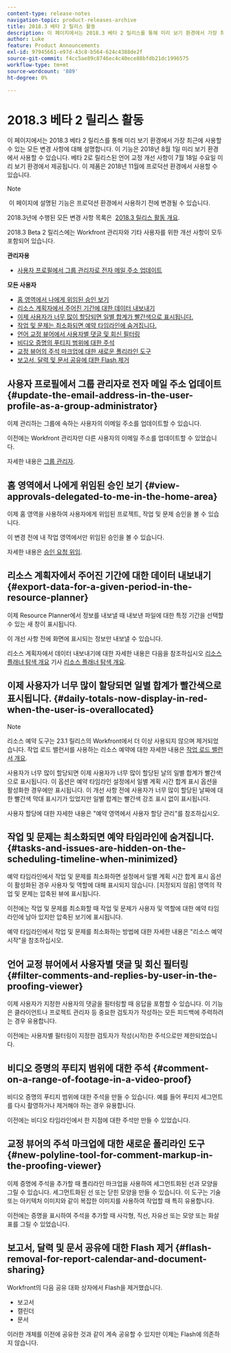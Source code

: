 ```yaml
---
content-type: release-notes
navigation-topic: product-releases-archive
title: 2018.3 베타 2 릴리스 활동
description: 이 페이지에서는 2018.3 베타 2 릴리스를 통해 미리 보기 환경에서 가장 최근에 사용할 수 있는 모든 변경 사항에 대해 설명합니다. 이 기능은 2018년 8월 1일 미리 보기 환경에서 사용할 수 있습니다. 베타 2로 릴리스된 언어 교정 개선 사항이 7월 18일 수요일 미리 보기 환경에서 제공됩니다. 이 제품은 2018년 11월에 프로덕션 환경에서 사용할 수 있습니다.
author: Luke
feature: Product Announcements
exl-id: 97945661-e97d-43c8-b564-624c4388de2f
source-git-commit: f4cc5ae89c8746ec4c40ece88bfdb21dc1996575
workflow-type: tm+mt
source-wordcount: '889'
ht-degree: 0%

---
```


# 2018.3 베타 2 릴리스 활동

이 페이지에서는 2018.3 베타 2 릴리스를 통해 미리 보기 환경에서 가장 최근에 사용할 수 있는 모든 변경 사항에 대해 설명합니다. 이 기능은 2018년 8월 1일 미리 보기 환경에서 사용할 수 있습니다. 베타 2로 릴리스된 언어 교정 개선 사항이 7월 18일 수요일 미리 보기 환경에서 제공됩니다. 이 제품은 2018년 11월에 프로덕션 환경에서 사용할 수 있습니다.

>[!NOTE]
>
> 이 페이지에 설명된 기능은 프로덕션 환경에서 사용하기 전에 변경될 수 있습니다.

2018.3년에 수행된 모든 변경 사항 목록은  [2018.3 릴리스 활동 개요](../../../../product-announcements/product-releases/quarterly-release-archive/2018.3-release-activity/2018.3-release-activity-overview.md).

2018.3 Beta 2 릴리스에는 Workfront 관리자와 기타 사용자를 위한 개선 사항이 모두 포함되어 있습니다.

**관리자용**

* [사용자 프로필에서 그룹 관리자로 전자 메일 주소 업데이트](#update-the-email-address-in-the-user-profile-as-a-group-administrator)

**모든 사용자**

* [홈 영역에서 나에게 위임된 승인 보기](#view-approvals-delegated-to-me-in-the-home-area)
* [리소스 계획자에서 주어진 기간에 대한 데이터 내보내기](#export-data-for-a-given-period-in-the-resource-planner)
* [이제 사용자가 너무 많이 할당되면 일별 합계가 빨간색으로 표시됩니다.](#daily-totals-now-display-in-red-when-the-user-is-overallocated)
* [작업 및 문제는 최소화되면 예약 타임라인에 숨겨집니다.](#tasks-and-issues-are-hidden-on-the-scheduling-timeline-when-minimized)
* [언어 교정 뷰어에서 사용자별 댓글 및 회신 필터링](#filter-comments-and-replies-by-user-in-the-proofing-viewer)
* [비디오 증명의 푸티지 범위에 대한 주석](#comment-on-a-range-of-footage-in-a-video-proof)
* [교정 뷰어의 주석 마크업에 대한 새로운 폴리라인 도구](#new-polyline-tool-for-comment-markup-in-the-proofing-viewer)
* [보고서, 달력 및 문서 공유에 대한 Flash 제거](#flash-removal-for-report-calendar-and-document-sharing)

## 사용자 프로필에서 그룹 관리자로 전자 메일 주소 업데이트 {#update-the-email-address-in-the-user-profile-as-a-group-administrator}

이제 관리하는 그룹에 속하는 사용자의 이메일 주소를 업데이트할 수 있습니다. 

이전에는 Workfront 관리자만 다른 사용자의 이메일 주소를 업데이트할 수 있었습니다. 

자세한 내용은 [그룹 관리자](../../../../administration-and-setup/manage-groups/group-roles/group-administrators.md).

## 홈 영역에서 나에게 위임된 승인 보기 {#view-approvals-delegated-to-me-in-the-home-area}

이제 홈 영역을 사용하여 사용자에게 위임된 프로젝트, 작업 및 문제 승인을 볼 수 있습니다.

이 변경 전에 내 작업 영역에서만 위임된 승인을 볼 수 있습니다.

자세한 내용은 [승인 요청 위임](../../../../review-and-approve-work/manage-approvals/delegate-approval-requests.md).

## 리소스 계획자에서 주어진 기간에 대한 데이터 내보내기 {#export-data-for-a-given-period-in-the-resource-planner}

이제 Resource Planner에서 정보를 내보낼 때 내보낸 파일에 대한 특정 기간을 선택할 수 있는 새 창이 표시됩니다.

이 개선 사항 전에 화면에 표시되는 정보만 내보낼 수 있습니다.

리소스 계획자에서 데이터 내보내기에 대한 자세한 내용은 다음을 참조하십시오 [리소스 플래너 탐색 개요](../../../../resource-mgmt/resource-planning/resource-planner-navigation.md) 기사 [리소스 플래너 탐색 개요](../../../../resource-mgmt/resource-planning/resource-planner-navigation.md).

## 이제 사용자가 너무 많이 할당되면 일별 합계가 빨간색으로 표시됩니다. {#daily-totals-now-display-in-red-when-the-user-is-overallocated}

>[!NOTE]
리소스 예약 도구는 23.1 릴리스의 Workfront에서 더 이상 사용되지 않으며 제거되었습니다. 작업 로드 밸런서를 사용하는 리소스 예약에 대한 자세한 내용은 [작업 로드 밸런서 개요](../../../../resource-mgmt/workload-balancer/overview-workload-balancer.md).

사용자가 너무 많이 할당되면 이제 사용자가 너무 많이 할당된 날의 일별 합계가 빨간색으로 표시됩니다. 이 옵션은 예약 타임라인 설정에서 일별 계획 시간 합계 표시 옵션을 활성화한 경우에만 표시됩니다. 이 개선 사항 전에 사용자가 너무 많이 할당된 날짜에 대한 빨간색 막대 표시기가 있었지만 일별 합계는 빨간색 강조 표시 없이 표시됩니다.

사용자 할당에 대한 자세한 내용은 &quot;예약 영역에서 사용자 할당 관리&quot;를 참조하십시오.

## 작업 및 문제는 최소화되면 예약 타임라인에 숨겨집니다. {#tasks-and-issues-are-hidden-on-the-scheduling-timeline-when-minimized}

예약 타임라인에서 작업 및 문제를 최소화하면 설정에서 일별 계획 시간 합계 표시 옵션이 활성화된 경우 사용자 및 역할에 대해 표시되지 않습니다. [지정되지 않음] 영역의 작업 및 문제는 압축된 뷰에 표시됩니다.

이전에는 작업 및 문제를 최소화할 때 작업 및 문제가 사용자 및 역할에 대한 예약 타임라인에 남아 있지만 압축된 보기에 표시됩니다.

예약 타임라인에서 작업 및 문제를 최소화하는 방법에 대한 자세한 내용은 &quot;리소스 예약 시작&quot;을 참조하십시오.

## 언어 교정 뷰어에서 사용자별 댓글 및 회신 필터링 {#filter-comments-and-replies-by-user-in-the-proofing-viewer}

이제 사용자가 지정한 사용자의 댓글을 필터링할 때 응답을 포함할 수 있습니다. 이 기능은 클라이언트나 프로젝트 관리자 등 중요한 검토자가 작성하는 모든 피드백에 주력하려는 경우 유용합니다.

이전에는 사용자별 필터링이 지정한 검토자가 작성(시작)한 주석으로만 제한되었습니다.

## 비디오 증명의 푸티지 범위에 대한 주석 {#comment-on-a-range-of-footage-in-a-video-proof}

비디오 증명의 푸티지 범위에 대한 주석을 만들 수 있습니다. 예를 들어 푸티지 세그먼트를 다시 촬영하거나 제거해야 하는 경우 유용합니다.

이전에는 비디오 타임라인에서 한 지점에 대한 주석만 만들 수 있었습니다.

## 교정 뷰어의 주석 마크업에 대한 새로운 폴리라인 도구 {#new-polyline-tool-for-comment-markup-in-the-proofing-viewer}

이제 증명에 주석을 추가할 때 폴리라인 마크업을 사용하여 세그먼트화된 선과 모양을 그릴 수 있습니다. 세그먼트화된 선 또는 닫힌 모양을 만들 수 있습니다. 이 도구는 기술 또는 아키텍처 이미지와 같이 복잡한 이미지를 사용하여 작업할 때 특히 유용합니다.

이전에는 증명을 표시하여 주석을 추가할 때 사각형, 직선, 자유선 또는 모양 또는 화살표를 그릴 수 있었습니다.

## 보고서, 달력 및 문서 공유에 대한 Flash 제거 {#flash-removal-for-report-calendar-and-document-sharing}

Workfront의 다음 공유 대화 상자에서 Flash을 제거했습니다.

* 보고서
* 캘린더
* 문서

이러한 개체를 이전에 공유한 것과 같이 계속 공유할 수 있지만 이제는 Flash에 의존하지 않습니다.
